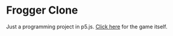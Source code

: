 Frogger Clone
=============

Just a programming project in p5.js.
[Click here](https://brucekly.github.io/frogger/main) for the game itself.

